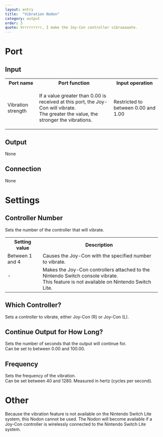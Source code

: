 ```yaml
---
layout: entry
title:  "Vibration Nodon"
category: output
order: 3
quote: Vrrrrrrrrr, I make the Joy-Con controller vibraaaaate.
---
```

<h1>Port</h1>
<h2>Input</h2>
<table class="wrapped">
  <colgroup>
    <col />
    <col />
    <col />
  </colgroup>
  <tbody>
    <tr>
      <th>Port name</th>
      <th>Port function</th>
      <th>Input operation</th>
    </tr>
    <tr>
      <td label="Port name"><span>Vibration strength</span></td>
      <td label="Port function">
        <p>If a value greater than 0.00 is received at this port, the Joy-Con will vibrate.<br />The greater the value, the stronger the vibrations.</p>
      </td>
      <td label="Input operation">
        <p>Restricted to between 0.00 and 1.00</p>
      </td>
    </tr>
  </tbody>
</table>
<h2>Output</h2>
<p>None</p>
<h2>Connection</h2>
<p>None</p>
<h1>Settings</h1>
<h2>Controller Number</h2>
<p>Sets the number of the controller that will vibrate.</p>
<table class="wrapped">
  <colgroup>
    <col />
    <col />
  </colgroup>
  <tbody>
    <tr>
      <th>Setting value</th>
      <th>Description</th>
    </tr>
    <tr>
      <td label="Setting value"><span>Between 1 and 4</span></td>
      <td label="Description"><span>Causes the Joy-Con with the specified number to vibrate.</span></td>
    </tr>
    <tr>
      <td label="Setting value"><span></span></td>
      <td label="Description"><span>Makes the Joy-Con controllers attached to the Nintendo Switch console vibrate.<br />This feature is not available on Nintendo Switch Lite.</span></td>
    </tr>
  </tbody>
</table>
<h2>Which Controller?</h2>
<p>Sets a controller to vibrate, either Joy-Con (R) or Joy-Con (L).</p>
<h2>Continue Output for How Long?</h2>
<p>Sets the number of seconds that the output will continue for.<br />Can be set to between 0.00 and 100.00.</p>
<h2>Frequency</h2>
<p>Sets the frequency of the vibration.<br />Can be set between 40 and 1280. Measured in hertz (cycles per second).</p>
<h1>Other</h1>
<p>Because the vibration feature is not available on the Nintendo Switch Lite system, this Nodon cannot be used. The Nodon will become available if a Joy-Con controller is wirelessly connected to the Nintendo Switch Lite system.</p>